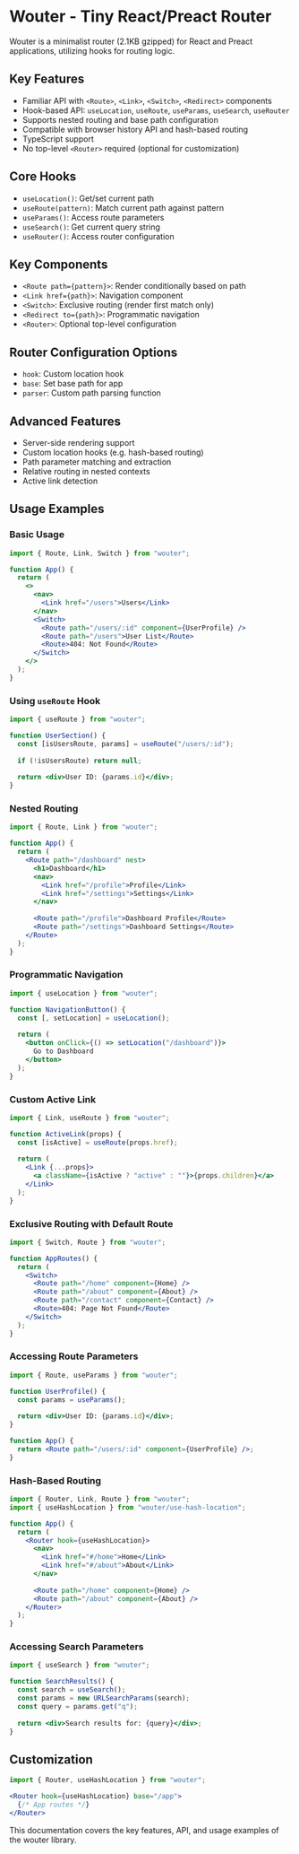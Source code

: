 # Wouter - Tiny React/Preact Router

Wouter is a minimalist router (2.1KB gzipped) for React and Preact applications, utilizing hooks for routing logic.

## Key Features

- Familiar API with `<Route>`, `<Link>`, `<Switch>`, `<Redirect>` components
- Hook-based API: `useLocation`, `useRoute`, `useParams`, `useSearch`, `useRouter`
- Supports nested routing and base path configuration
- Compatible with browser history API and hash-based routing
- TypeScript support
- No top-level `<Router>` required (optional for customization)

## Core Hooks

- `useLocation()`: Get/set current path
- `useRoute(pattern)`: Match current path against pattern
- `useParams()`: Access route parameters
- `useSearch()`: Get current query string
- `useRouter()`: Access router configuration

## Key Components

- `<Route path={pattern}>`: Render conditionally based on path
- `<Link href={path}>`: Navigation component
- `<Switch>`: Exclusive routing (render first match only)
- `<Redirect to={path}>`: Programmatic navigation
- `<Router>`: Optional top-level configuration

## Router Configuration Options

- `hook`: Custom location hook
- `base`: Set base path for app
- `parser`: Custom path parsing function

## Advanced Features

- Server-side rendering support
- Custom location hooks (e.g. hash-based routing)
- Path parameter matching and extraction
- Relative routing in nested contexts
- Active link detection

## Usage Examples

### Basic Usage

```jsx
import { Route, Link, Switch } from "wouter";

function App() {
  return (
    <>
      <nav>
        <Link href="/users">Users</Link>
      </nav>
      <Switch>
        <Route path="/users/:id" component={UserProfile} />
        <Route path="/users">User List</Route>
        <Route>404: Not Found</Route>
      </Switch>
    </>
  );
}
```

### Using `useRoute` Hook

```jsx
import { useRoute } from "wouter";

function UserSection() {
  const [isUsersRoute, params] = useRoute("/users/:id");
  
  if (!isUsersRoute) return null;
  
  return <div>User ID: {params.id}</div>;
}
```

### Nested Routing

```jsx
import { Route, Link } from "wouter";

function App() {
  return (
    <Route path="/dashboard" nest>
      <h1>Dashboard</h1>
      <nav>
        <Link href="/profile">Profile</Link>
        <Link href="/settings">Settings</Link>
      </nav>
      
      <Route path="/profile">Dashboard Profile</Route>
      <Route path="/settings">Dashboard Settings</Route>
    </Route>
  );
}
```

### Programmatic Navigation

```jsx
import { useLocation } from "wouter";

function NavigationButton() {
  const [, setLocation] = useLocation();
  
  return (
    <button onClick={() => setLocation("/dashboard")}>
      Go to Dashboard
    </button>
  );
}
```

### Custom Active Link

```jsx
import { Link, useRoute } from "wouter";

function ActiveLink(props) {
  const [isActive] = useRoute(props.href);
  
  return (
    <Link {...props}>
      <a className={isActive ? "active" : ""}>{props.children}</a>
    </Link>
  );
}
```

### Exclusive Routing with Default Route

```jsx
import { Switch, Route } from "wouter";

function AppRoutes() {
  return (
    <Switch>
      <Route path="/home" component={Home} />
      <Route path="/about" component={About} />
      <Route path="/contact" component={Contact} />
      <Route>404: Page Not Found</Route>
    </Switch>
  );
}
```

### Accessing Route Parameters

```jsx
import { Route, useParams } from "wouter";

function UserProfile() {
  const params = useParams();
  
  return <div>User ID: {params.id}</div>;
}

function App() {
  return <Route path="/users/:id" component={UserProfile} />;
}
```

### Hash-Based Routing

```jsx
import { Router, Link, Route } from "wouter";
import { useHashLocation } from "wouter/use-hash-location";

function App() {
  return (
    <Router hook={useHashLocation}>
      <nav>
        <Link href="#/home">Home</Link>
        <Link href="#/about">About</Link>
      </nav>
      
      <Route path="/home" component={Home} />
      <Route path="/about" component={About} />
    </Router>
  );
}
```

### Accessing Search Parameters

```jsx
import { useSearch } from "wouter";

function SearchResults() {
  const search = useSearch();
  const params = new URLSearchParams(search);
  const query = params.get("q");
  
  return <div>Search results for: {query}</div>;
}
```

## Customization

```jsx
import { Router, useHashLocation } from "wouter";

<Router hook={useHashLocation} base="/app">
  {/* App routes */}
</Router>
```

This documentation covers the key features, API, and usage examples of the wouter library.